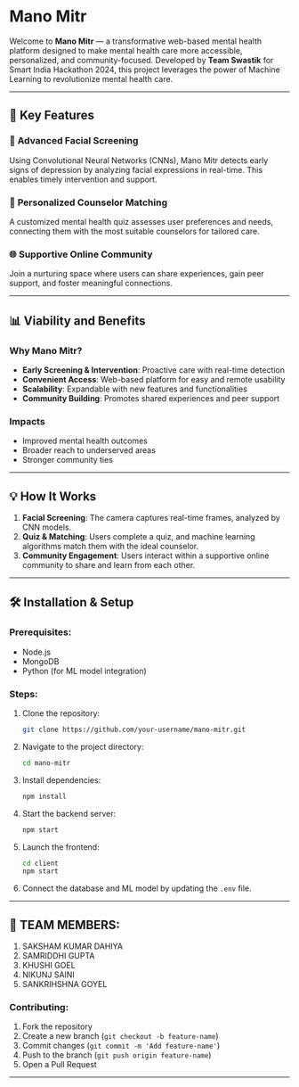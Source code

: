# Mano Mitr

Welcome to **Mano Mitr** — a transformative web-based mental health platform designed to make mental health care more accessible, personalized, and community-focused. Developed by **Team Swastik** for Smart India Hackathon 2024, this project leverages the power of Machine Learning to revolutionize mental health care.

---

## 🌟 Key Features

### 🎥 **Advanced Facial Screening**
Using Convolutional Neural Networks (CNNs), Mano Mitr detects early signs of depression by analyzing facial expressions in real-time. This enables timely intervention and support.

### 🧠 **Personalized Counselor Matching**
A customized mental health quiz assesses user preferences and needs, connecting them with the most suitable counselors for tailored care.

### 🌐 **Supportive Online Community**
Join a nurturing space where users can share experiences, gain peer support, and foster meaningful connections.

---

## 📊 Viability and Benefits

### **Why Mano Mitr?**
- **Early Screening & Intervention**: Proactive care with real-time detection
- **Convenient Access**: Web-based platform for easy and remote usability
- **Scalability**: Expandable with new features and functionalities
- **Community Building**: Promotes shared experiences and peer support

### **Impacts**
- Improved mental health outcomes
- Broader reach to underserved areas
- Stronger community ties

---

## 💡 How It Works
1. **Facial Screening**: The camera captures real-time frames, analyzed by CNN models.
2. **Quiz & Matching**: Users complete a quiz, and machine learning algorithms match them with the ideal counselor.
3. **Community Engagement**: Users interact within a supportive online community to share and learn from each other.

---

## 🛠 Installation & Setup

### Prerequisites:
- Node.js
- MongoDB
- Python (for ML model integration)

### Steps:
1. Clone the repository:
   ```bash
   git clone https://github.com/your-username/mano-mitr.git
   ```
2. Navigate to the project directory:
   ```bash
   cd mano-mitr
   ```
3. Install dependencies:
   ```bash
   npm install
   ```
4. Start the backend server:
   ```bash
   npm start
   ```
5. Launch the frontend:
   ```bash
   cd client
   npm start
   ```
6. Connect the database and ML model by updating the `.env` file.

---

## 🤝 TEAM MEMBERS:
1. SAKSHAM KUMAR DAHIYA
2. SAMRIDDHI GUPTA
3. KHUSHI GOEL
4. NIKUNJ SAINI
5. SANKRIHSHNA GOYEL

### Contributing:
1. Fork the repository
2. Create a new branch (`git checkout -b feature-name`)
3. Commit changes (`git commit -m 'Add feature-name'`)
4. Push to the branch (`git push origin feature-name`)
5. Open a Pull Request

---
